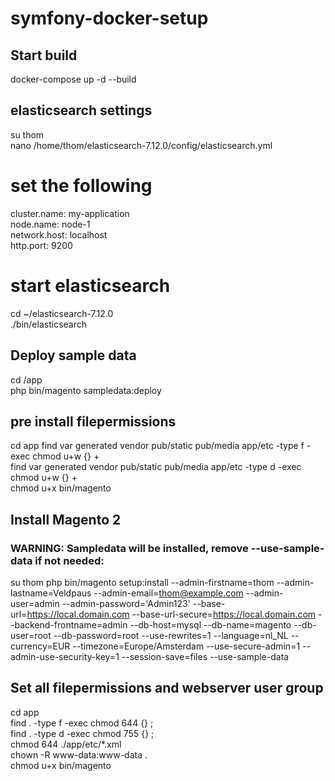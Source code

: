 # symfony-docker-setup

## Start build 
docker-compose up -d --build  

## elasticsearch settings
su thom  
nano /home/thom/elasticsearch-7.12.0/config/elasticsearch.yml  

# set the following
cluster.name: my-application  
node.name: node-1  
network.host: localhost  
http.port: 9200  

# start elasticsearch
cd ~/elasticsearch-7.12.0  
./bin/elasticsearch  

## Deploy sample data
cd /app  
php bin/magento sampledata:deploy  

## pre install filepermissions
cd app
find var generated vendor pub/static pub/media app/etc -type f -exec chmod u+w {} +  
find var generated vendor pub/static pub/media app/etc -type d -exec chmod u+w {} +  
chmod u+x bin/magento

## Install Magento 2
### WARNING: Sampledata will be installed, remove --use-sample-data if not needed:
su thom
php bin/magento setup:install --admin-firstname=thom --admin-lastname=Veldpaus --admin-email=thom@example.com  --admin-user=admin --admin-password='Admin123'  --base-url=https://local.domain.com --base-url-secure=https://local.domain.com --backend-frontname=admin --db-host=mysql --db-name=magento --db-user=root --db-password=root  --use-rewrites=1 --language=nl_NL --currency=EUR --timezone=Europe/Amsterdam --use-secure-admin=1 --admin-use-security-key=1 --session-save=files --use-sample-data  

## Set all filepermissions and webserver user group
cd app  
find . -type f -exec chmod 644 {} \;  
find . -type d -exec chmod 755 {} \;  
chmod 644 ./app/etc/*.xml  
chown -R www-data:www-data .  
chmod u+x bin/magento  
